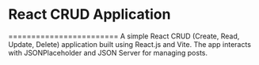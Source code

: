 # React CRUD Application
========================
A simple React CRUD (Create, Read, Update, Delete) application built using React.js and Vite. The app interacts with JSONPlaceholder and JSON Server for managing posts.


